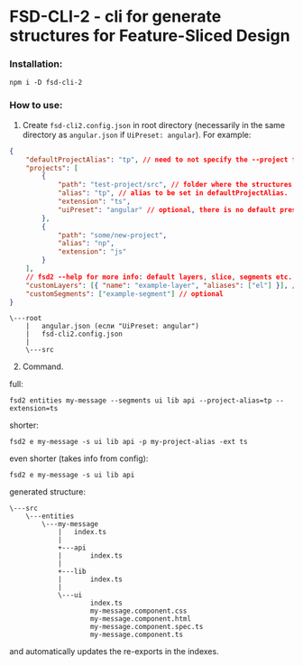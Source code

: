 # FSD-CLI-2 - cli for generate structures for Feature-Sliced Design

### Installation:

```
npm i -D fsd-cli-2
```

### How to use:

1. Create `fsd-cli2.config.json` in root directory (necessarily in the same directory as `angular.json` if `UiPreset: angular`). For example:

```json
{
    "defaultProjectAlias": "tp", // need to not specify the --project flag.
    "projects": [
        {
            "path": "test-project/src", // folder where the structures will be generated.
            "alias": "tp", // alias to be set in defaultProjectAlias.
            "extension": "ts",
            "uiPreset": "angular" // optional, there is no default preset, only support for generating the angular component yet.
        },
        {
            "path": "some/new-project",
            "alias": "np",
            "extension": "js"
        }
    ],
    // fsd2 --help for more info: default layers, slice, segments etc.
    "customLayers": [{ "name": "example-layer", "aliases": ["el"] }], // optional
    "customSegments": ["example-segment"] // optional
}
```

```
\---root
    |   angular.json (если "UiPreset: angular")
    |   fsd-cli2.config.json
    |
    \---src
```

2.  Command.

full:

```
fsd2 entities my-message --segments ui lib api --project-alias=tp --extension=ts
```

shorter:

```
fsd2 e my-message -s ui lib api -p my-project-alias -ext ts
```

even shorter (takes info from config):

```
fsd2 e my-message -s ui lib api
```

generated structure:

```
\---src
    \---entities
        \---my-message
            |   index.ts
            |
            +---api
            |       index.ts
            |
            +---lib
            |       index.ts
            |
            \---ui
                    index.ts
                    my-message.component.css
                    my-message.component.html
                    my-message.component.spec.ts
                    my-message.component.ts
```

and automatically updates the re-exports in the indexes.
